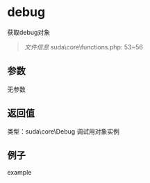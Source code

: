 # debug
获取debug对象
> *文件信息* suda\core\functions.php: 53~56

## 参数

无参数

## 返回值
类型：suda\core\Debug
 调试用对象实例

## 例子

example